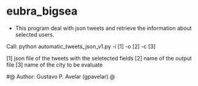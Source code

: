 # eubra_bigsea

- This program deal with json tweets and retrieve the information about selected users.

Call:
python automatic_tweets_json_v1.py -i [1] -o [2] -c [3]

[1] json file of the tweets with the seletected fields 
[2] name of the output file
[3] name of the city to be evaluate

#@ Author: Gustavo P. Avelar  (gpavelar)                      @


